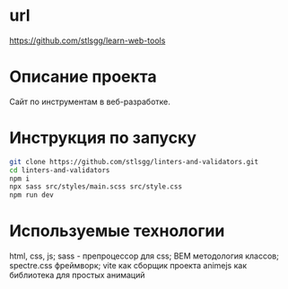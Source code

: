 # url
https://github.com/stlsgg/learn-web-tools

# Описание проекта
Сайт по инструментам в веб-разработке. 

# Инструкция по запуску
```bash
git clone https://github.com/stlsgg/linters-and-validators.git
cd linters-and-validators
npm i
npx sass src/styles/main.scss src/style.css
npm run dev
```

# Используемые технологии
html, css, js;
sass - препроцессор для css;
BEM методология классов;
spectre.css фреймворк;
vite как сборщик проекта
animejs как библиотека для простых анимаций
